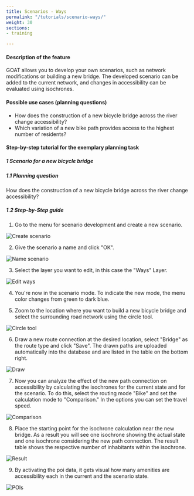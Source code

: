 ```yaml
---
title: Scenarios - Ways
permalink: "/tutorials/scenario-ways/"
weight: 30
sections:
- training

---
```

#### Description of the feature

GOAT allows you to develop your own scenarios, such as network modifications or building a new bridge. The developed scenario can be added to the current network, and changes in accessibility can be evaluated using isochrones.

#### Possible use cases (planning questions)

* How does the construction of a new bicycle bridge across the river change accessibility?
* Which variation of a new bike path provides access to the highest number of residents?

#### Step-by-step tutorial for the exemplary planning task

##### 1 Scenario for a new bicycle bridge

##### 1.1 Planning question

How does the construction of a new bicycle bridge across the river change accessibility?

##### 1.2 Step-by-Step guide

1. Go to the menu for scenario development and create a new scenario.

<img src="/images/tutorials/Scenario_POIs/create_scenario_en.webp"  alt="Create scenario" style="max-height:300px;"/>

2. Give the scenario a name and click "OK".

<img src="/images/tutorials/Scenario_building/name_scenario_en.webp"  alt="Name scenario" style="max-height:200px;"/>

3. Select the layer you want to edit, in this case the "Ways" Layer.

<img src="/images/tutorials/Scenario_building/scenario_ways_en.webp"  alt="Edit ways" style="max-height:250px;"/>

4. You're now in the scenario mode. To indicate the new mode, the menu color changes from green to dark blue.
   
5. Zoom to the location where you want to build a new bicycle bridge and select the surrounding road network using the circle tool.

<img src="/images/tutorials/Scenario_building/Scenarios_ways_1.2.5_eng.webp"  alt="Circle tool"/>

6. Draw a new route connection at the desired location, select "Bridge" as the route type and click "Save". The drawn paths are uploaded automatically into the database and are listed in the table on the bottom right. 

<img src="/images/tutorials/Scenario_building/Scenarios_ways_1.2.6_eng.webp"  alt="Draw"/>

7. Now you can analyze the effect of the new path connection on accessibility by calculating the isochrones for the current state and for the scenario. To do this, select the routing mode "Bike" and set the calculation mode to "Comparison." In the options you can set the travel speed.

<img src="/images/tutorials/Scenario_building/Scenarios_ways_1.2.7_eng.webp"  alt="Comparison" style="max-height:400px;"/>

8. Place the starting point for the isochrone calculation near the new bridge. As a result you will see one isochrone showing the actual state and one isochrone considering the new path connection. The result table shows the respective number of inhabitants within the isochrone.

<img src="/images/tutorials/Scenario_building/Scenarios_ways_1.2.8_eng.webp"  alt="Result" />

9. By activating the poi data, it gets visual how many amenities are accessibility each in the current and the scenario state. 

<img src="/images/tutorials/Scenario_building/Scenario_ways_result_poi_eng.webp"  alt="POIs" />
